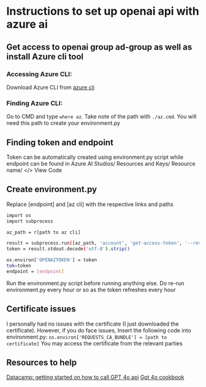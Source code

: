 # Instructions to set up openai api with azure ai 
## Get access to openai group ad-group as well as install Azure cli tool
### Accessing Azure CLI:
Download Azure CLI from [azure cli](https://learn.microsoft.com/en-us/cli/azure/install-azure-cli-windows?tabs=azure-cli)
### Finding Azure CLI:
Go to CMD and type `where az`.
Take note of the path with `./az.cmd`. You will need this path to create your environment.py

## Finding token and endpoint
Token can be automatically created using environment.py script while endpoint can be found in Azure AI Studios/ Resources and Keys/ Resource name/ </> View Code

## Create environment.py
Replace [endpoint] and [az cli] with the respective links and paths
```sh
import os
import subprocess

az_path = r[path to az cli]

result = subprocess.run([az_path, 'account', 'get-access-token', '--resource', 'https://cognitiveservices.azure.com', '--query', 'accessToken', '-o', 'tsv'], stdout=subprocess.PIPE)
token = result.stdout.decode('utf-8').strip()

os.environ['OPENAITOKEN'] = token
tok=token
endpoint = [endpoint]

```

Run the environment.py script before running anything else. Do re-run environment.py every hour or so as the token refreshes every hour

## Certificate issues
I personally had no issues with the certificate (I just downloaded the certificate). However, if you do face issues, Insert the following code into environment.py:
`os.environ['REQUESTS_CA_BUNDLE'] = [path to certificate]`
You may access the certificate from the relevant parties

## Resources to help
[Datacamp: getting started on how to call GPT 4o api](https://www.datacamp.com/tutorial/gpt4o-api-openai-tutorial)
[Gpt 4o cookbook](https://cookbook.openai.com/examples/gpt4o/introduction_to_gpt4o)

